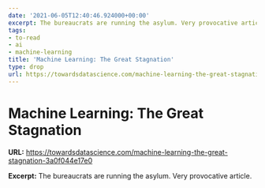 ```yaml
---
date: '2021-06-05T12:40:46.924000+00:00'
excerpt: The bureaucrats are running the asylum. Very provocative article.
tags:
- to-read
- ai
- machine-learning
title: 'Machine Learning: The Great Stagnation'
type: drop
url: https://towardsdatascience.com/machine-learning-the-great-stagnation-3a0f044e17e0
---
```


# Machine Learning: The Great Stagnation

**URL:** https://towardsdatascience.com/machine-learning-the-great-stagnation-3a0f044e17e0

**Excerpt:** The bureaucrats are running the asylum. Very provocative article.
